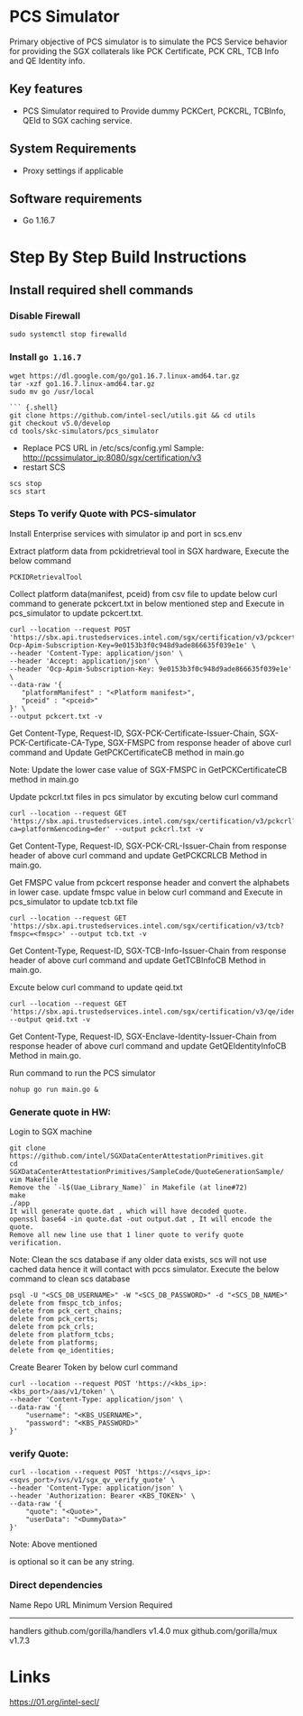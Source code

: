 # PCS Simulator

Primary objective of PCS simulator is to simulate the PCS Service behavior for providing the SGX collaterals like PCK Certificate, PCK CRL, TCB Info and QE Identity info.

## Key features

- PCS Simulator required to Provide dummy PCKCert, PCKCRL, TCBInfo, QEId to SGX caching service.

## System Requirements

- Proxy settings if applicable

## Software requirements

- Go 1.16.7

# Step By Step Build Instructions

## Install required shell commands

### Disable Firewall

```{.shell}
sudo systemctl stop firewalld
```

### Install `go 1.16.7`


``` {.shell}
wget https://dl.google.com/go/go1.16.7.linux-amd64.tar.gz
tar -xzf go1.16.7.linux-amd64.tar.gz
sudo mv go /usr/local

``` {.shell}
git clone https://github.com/intel-secl/utils.git && cd utils
git checkout v5.0/develop
cd tools/skc-simulators/pcs_simulator
````

- Replace PCS URL in /etc/scs/config.yml Sample: <http://pcssimulator_ip:8080/sgx/certification/v3>
- restart SCS

```{.shell}
scs stop
scs start
```

### Steps To verify Quote with PCS-simulator

Install Enterprise services with simulator ip and port in scs.env

Extract platform data from pckidretrieval tool in SGX hardware, Execute the below command

```{.shell}
PCKIDRetrievalTool
```

Collect platform data(manifest, pceid) from csv file to update below curl command to generate pckcert.txt in below mentioned step and Execute in pcs_simulator to update pckcert.txt.

```{.shell}
curl --location --request POST 'https://sbx.api.trustedservices.intel.com/sgx/certification/v3/pckcerts?Ocp-Apim-Subscription-Key=9e0153b3f0c948d9ade866635f039e1e' \
--header 'Content-Type: application/json' \
--header 'Accept: application/json' \
--header 'Ocp-Apim-Subscription-Key: 9e0153b3f0c948d9ade866635f039e1e' \
--data-raw '{
   "platformManifest" : "<Platform manifest>",
   "pceid" : "<pceid>"
}' \
--output pckcert.txt -v
```

Get Content-Type, Request-ID, SGX-PCK-Certificate-Issuer-Chain, SGX-PCK-Certificate-CA-Type, SGX-FMSPC from response header of above curl command and Update GetPCKCertificateCB method in main.go

Note: Update the lower case value of SGX-FMSPC in GetPCKCertificateCB method in main.go

Update pckcrl.txt files in pcs simulator by excuting below curl command

```{.shell}
curl --location --request GET 'https://sbx.api.trustedservices.intel.com/sgx/certification/v3/pckcrl?ca=platform&encoding=der' --output pckcrl.txt -v
```

Get Content-Type, Request-ID, SGX-PCK-CRL-Issuer-Chain from response header of above curl command and update GetPCKCRLCB Method in main.go.

Get FMSPC value from pckcert response header and convert the alphabets in lower case. update fmspc value in below curl command and Execute in pcs_simulator to update tcb.txt file

```{.shell}
curl --location --request GET 'https://sbx.api.trustedservices.intel.com/sgx/certification/v3/tcb?fmspc=<fmspc>' --output tcb.txt -v
```

Get Content-Type, Request-ID, SGX-TCB-Info-Issuer-Chain from response header of above curl command and update GetTCBInfoCB Method in main.go.

Excute below curl command to update qeid.txt

```{.shell}
curl --location --request GET 'https://sbx.api.trustedservices.intel.com/sgx/certification/v3/qe/identity' --output qeid.txt -v
```

Get Content-Type, Request-ID, SGX-Enclave-Identity-Issuer-Chain from response header of above curl command and update GetQEIdentityInfoCB Method in main.go.

Run command to run the PCS simulator

```{.shell}
nohup go run main.go &
```

### Generate quote in HW:

Login to SGX machine

```{.shell}
git clone https://github.com/intel/SGXDataCenterAttestationPrimitives.git
cd SGXDataCenterAttestationPrimitives/SampleCode/QuoteGenerationSample/
vim Makefile
Remove the `-l$(Uae_Library_Name)` in Makefile (at line#72)
make
./app
It will generate quote.dat , which will have decoded quote.
openssl base64 -in quote.dat -out output.dat , It will encode the quote.
Remove all new line use that 1 liner quote to verify quote verification.
```

Note: Clean the scs database if any older data exists, scs will not use cached data hence it will contact with pccs simulator. Execute the below command to clean scs database

```{.shell}
psql -U "<SCS_DB_USERNAME>" -W "<SCS_DB_PASSWORD>" -d "<SCS_DB_NAME>"
delete from fmspc_tcb_infos;
delete from pck_cert_chains;
delete from pck_certs;
delete from pck_crls;
delete from platform_tcbs;
delete from platforms;
delete from qe_identities;
```

Create Bearer Token by below curl command

```{.shell}
curl --location --request POST 'https://<kbs_ip>:<kbs_port>/aas/v1/token' \
--header 'Content-Type: application/json' \
--data-raw '{
    "username": "<KBS_USERNAME>",
    "password": "<KBS_PASSWORD>"
}'
```

### verify Quote:

```{.shell}
curl --location --request POST 'https://<sqvs_ip>:<sqvs_port>/svs/v1/sgx_qv_verify_quote' \
--header 'Content-Type: application/json' \
--header 'Authorization: Bearer <KBS_TOKEN>' \
--data-raw '{
    "quote": "<Quote>",
    "userData": "<DummyData>"
}'
```

Note: Above mentioned 

<dummydata> is optional so it can be any string.</dummydata>

### Direct dependencies

Name Repo URL Minimum Version Required

--------------------------------------------------------------------------------

handlers github.com/gorilla/handlers v1.4.0 mux github.com/gorilla/mux v1.7.3

# Links

<https://01.org/intel-secl/>
